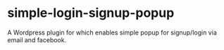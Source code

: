 # simple-login-signup-popup
A Wordpress plugin for which enables simple popup for signup/login via email and facebook. 
